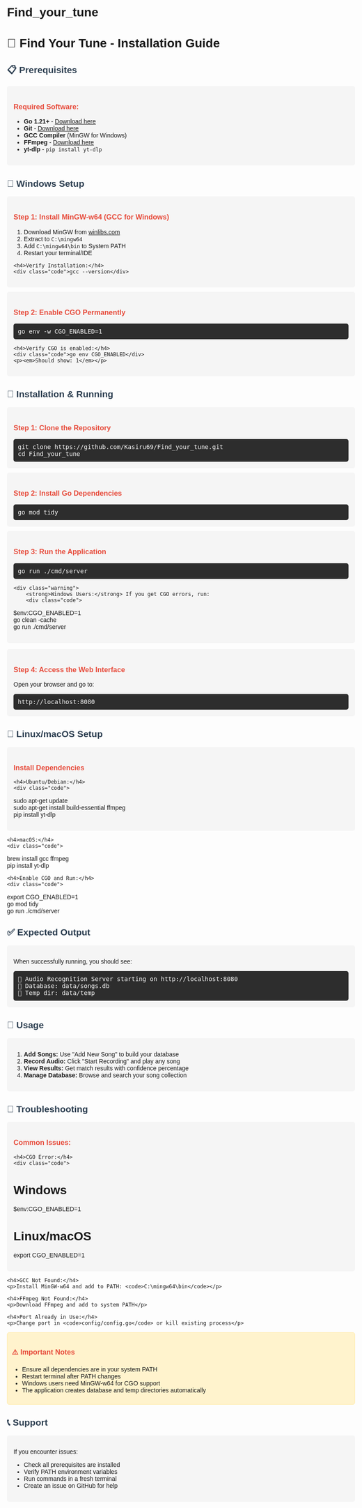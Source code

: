 # Find_your_tune
<!DOCTYPE html>
<html lang="en">
<head>
    <meta charset="UTF-8">
    <meta name="viewport" content="width=device-width, initial-scale=1.0">
    <title>Find Your Tune - Installation Guide</title>
    <style>
        body { font-family: Arial, sans-serif; max-width: 800px; margin: 0 auto; padding: 20px; }
        .step { background: #f5f5f5; padding: 15px; margin: 10px 0; border-radius: 5px; }
        .code { background: #2d2d2d; color: #f8f8f8; padding: 10px; border-radius: 5px; font-family: monospace; }
        .warning { background: #fff3cd; border: 1px solid #ffeaa7; padding: 10px; border-radius: 5px; }
        h2 { color: #2c3e50; }
        h3 { color: #e74c3c; }
    </style>
</head>
<body>

<h1>🎵 Find Your Tune - Installation Guide</h1>

<h2>📋 Prerequisites</h2>
<div class="step">
    <h3>Required Software:</h3>
    <ul>
        <li><strong>Go 1.21+</strong> - <a href="https://golang.org/dl/">Download here</a></li>
        <li><strong>Git</strong> - <a href="https://git-scm.com/downloads">Download here</a></li>
        <li><strong>GCC Compiler</strong> (MinGW for Windows)</li>
        <li><strong>FFmpeg</strong> - <a href="https://ffmpeg.org/download.html">Download here</a></li>
        <li><strong>yt-dlp</strong> - <code>pip install yt-dlp</code></li>
    </ul>
</div>

<h2>🔧 Windows Setup</h2>

<div class="step">
    <h3>Step 1: Install MinGW-w64 (GCC for Windows)</h3>
    <ol>
        <li>Download MinGW from <a href="https://winlibs.com/">winlibs.com</a></li>
        <li>Extract to <code>C:\mingw64</code></li>
        <li>Add <code>C:\mingw64\bin</code> to System PATH</li>
        <li>Restart your terminal/IDE</li>
    </ol>
    
    <h4>Verify Installation:</h4>
    <div class="code">gcc --version</div>
</div>

<div class="step">
    <h3>Step 2: Enable CGO Permanently</h3>
    <div class="code">go env -w CGO_ENABLED=1</div>
    
    <h4>Verify CGO is enabled:</h4>
    <div class="code">go env CGO_ENABLED</div>
    <p><em>Should show: 1</em></p>
</div>

<h2>🚀 Installation & Running</h2>

<div class="step">
    <h3>Step 1: Clone the Repository</h3>
    <div class="code">
git clone https://github.com/Kasiru69/Find_your_tune.git<br>
cd Find_your_tune
    </div>
</div>

<div class="step">
    <h3>Step 2: Install Go Dependencies</h3>
    <div class="code">go mod tidy</div>
</div>

<div class="step">
    <h3>Step 3: Run the Application</h3>
    <div class="code">go run ./cmd/server</div>
    
    <div class="warning">
        <strong>Windows Users:</strong> If you get CGO errors, run:
        <div class="code">
$env:CGO_ENABLED=1<br>
go clean -cache<br>
go run ./cmd/server
        </div>
    </div>
</div>

<div class="step">
    <h3>Step 4: Access the Web Interface</h3>
    <p>Open your browser and go to:</p>
    <div class="code">http://localhost:8080</div>
</div>

<h2>🐧 Linux/macOS Setup</h2>

<div class="step">
    <h3>Install Dependencies</h3>
    
    <h4>Ubuntu/Debian:</h4>
    <div class="code">
sudo apt-get update<br>
sudo apt-get install build-essential ffmpeg<br>
pip install yt-dlp
    </div>
    
    <h4>macOS:</h4>
    <div class="code">
brew install gcc ffmpeg<br>
pip install yt-dlp
    </div>
    
    <h4>Enable CGO and Run:</h4>
    <div class="code">
export CGO_ENABLED=1<br>
go mod tidy<br>
go run ./cmd/server
    </div>
</div>

<h2>✅ Expected Output</h2>
<div class="step">
    <p>When successfully running, you should see:</p>
    <div class="code">
🎵 Audio Recognition Server starting on http://localhost:8080<br>
📁 Database: data/songs.db<br>
📁 Temp dir: data/temp
    </div>
</div>

<h2>🎯 Usage</h2>
<div class="step">
    <ol>
        <li><strong>Add Songs:</strong> Use "Add New Song" to build your database</li>
        <li><strong>Record Audio:</strong> Click "Start Recording" and play any song</li>
        <li><strong>View Results:</strong> Get match results with confidence percentage</li>
        <li><strong>Manage Database:</strong> Browse and search your song collection</li>
    </ol>
</div>

<h2>🔧 Troubleshooting</h2>

<div class="step">
    <h3>Common Issues:</h3>
    
    <h4>CGO Error:</h4>
    <div class="code">
# Windows
$env:CGO_ENABLED=1

# Linux/macOS  
export CGO_ENABLED=1
    </div>
    
    <h4>GCC Not Found:</h4>
    <p>Install MinGW-w64 and add to PATH: <code>C:\mingw64\bin</code></p>
    
    <h4>FFmpeg Not Found:</h4>
    <p>Download FFmpeg and add to system PATH</p>
    
    <h4>Port Already in Use:</h4>
    <p>Change port in <code>config/config.go</code> or kill existing process</p>
</div>

<div class="warning">
    <h3>⚠️ Important Notes</h3>
    <ul>
        <li>Ensure all dependencies are in your system PATH</li>
        <li>Restart terminal after PATH changes</li>
        <li>Windows users need MinGW-w64 for CGO support</li>
        <li>The application creates database and temp directories automatically</li>
    </ul>
</div>

<h2>📞 Support</h2>
<div class="step">
    <p>If you encounter issues:</p>
    <ul>
        <li>Check all prerequisites are installed</li>
        <li>Verify PATH environment variables</li>
        <li>Run commands in a fresh terminal</li>
        <li>Create an issue on GitHub for help</li>
    </ul>
</div>

</body>
</html>
